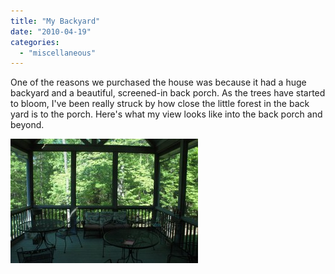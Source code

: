 ```yaml
---
title: "My Backyard"
date: "2010-04-19"
categories: 
  - "miscellaneous"
---
```


One of the reasons we purchased the house was because it had a huge backyard and a beautiful, screened-in back porch. As the trees have started to bloom, I've been really struck by how close the little forest in the back yard is to the porch. Here's what my view looks like into the back porch and beyond.

[![](images/Back-Porch-300x199.jpg "Back Porch")](http://www.thewargos.com/wp-content/uploads/2010/04/Back-Porch.jpg)
